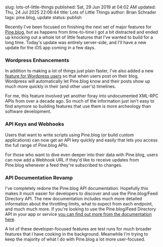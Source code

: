 slug: lots-of-little-things
published: Sat, 29 Jun 2019 at 04:02 AM
updated: Thu, 24 Jul 2025 22:06:44 
title: Lots of Little Things
author: Brian Schrader
tags: pine.blog, update
status: publish

Recently I've been focused on finishing the next set of major features for [Pine.blog][pb], but as happens from time-to-time I got a bit distracted and ended up knocking out a whole lot of little features that I've wanted to build for a long time. Today's update was entirely server-side, and I'll have a new update for the iOS app coming in a few days.

### Wordpress Enhancements

In addition to making a lot of things just plain faster, I've also added a new [feature for Wordpress users][wp] so that when users post on their blog, Wordpress will automatically let Pine.blog know and their posts show up much more quickly in their (and other user's) timelines.

For me, this feature involved yet another foray into undocumented XML-RPC APIs from over a decade ago. So much of the information just isn't easy to find anymore so building features that use them is more archeology than software development.

### API Keys and Webhooks

Users that want to write scripts using Pine.blog (or build custom applications) can now get an API key quickly and easily that lets you access the full range of Pine.blog APIs.

For those who want to dive even deeper into their data with Pine.blog, users can now add a Webhook URL if they'd like to receive updates from Pine.blog whenever a feed they're subscribed to changes.


### API Documentation Revamp

I've completely redone the Pine.blog API documentation. Hopefully this makes it much easier for developers to discover and use the Pine.blog/Feed Directory API. The new documentation includes much more detailed information about the throttling limits, what to expect from each endpoint, and much much more. If you're looking to use the Pine.blog/Feed Directory API in your app or service [you can find out more from the documentation here][docs].

A lot of these developer-focused features are test runs for much broader features that I have cooking in the background. Meanwhile I'm trying to keep the majority of what I do with Pine.blog a lot more user-focused.

[pb]: https://pine.blog/
[docs]: https://pine.blog/api/documentation
[wp]: https://pine.blog/kb/add_external_blog
